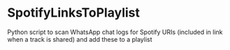 # SpotifyLinksToPlaylist
Python script to scan WhatsApp chat logs for Spotify URIs (included in link when a track is shared) and add these to a playlist
